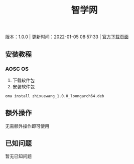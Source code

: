 ﻿---
id: 126
title: 智学网
toc: true
weight: 126
---

版本：1.0.0 | 更新时间：2022-01-05 08:57:33 | [官方下载页面](http://app.loongapps.cn/#/detail/126)

## 安装教程 

### AOSC OS 

1. 下载软件包
2. 安装软件包

```bash
oma install zhixuewang_1.0.0_loongarch64.deb
```

## 额外操作

无需额外操作即可使用

## 已知问题

暂无已知问题

